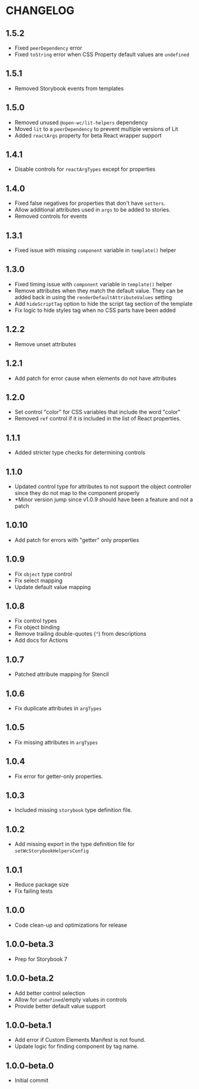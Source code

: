# CHANGELOG

## 1.5.2

- Fixed `peerDependency` error
- Fixed `toString` error when CSS Property default values are `undefined`

## 1.5.1

- Removed Storybook events from templates

## 1.5.0

- Removed unused `@open-wc/lit-helpers` dependency
- Moved `lit` to a `peerDependency` to prevent multiple versions of Lit
- Added `reactArgs` property for beta React wrapper support

## 1.4.1

- Disable controls for `reactArgTypes` except for properties

## 1.4.0

- Fixed false negatives for properties that don't have `setters`.
- Allow additional attributes used in `args` to be added to stories.
- Removed controls for events

## 1.3.1

- Fixed issue with missing `component` variable in `template()` helper

## 1.3.0

- Fixed timing issue with `component` variable in `template()` helper
- Remove attributes when they match the default value. They can be added back in using the `renderDefaultAttributeValues` setting
- Add `hideScriptTag` option to hide the script tag section of the template
- Fix logic to hide styles tag when no CSS parts have been added

## 1.2.2

- Remove unset attributes

## 1.2.1

- Add patch for error cause when elements do not have attributes

## 1.2.0

- Set control "color" for CSS variables that include the word "color"
- Removed `ref` control if it is included in the list of React properties.

## 1.1.1

- Added stricter type checks for determining controls 

## 1.1.0

- Updated control type for attributes to not support the object controller since they do not map to the component properly
- *Minor version jump since v1.0.9 should have been a feature and not a patch

## 1.0.10

- Add patch for errors with "getter" only properties

## 1.0.9

- Fix `object` type control
- Fix select mapping
- Update default value mapping

## 1.0.8

- Fix control types
- Fix object binding
- Remove trailing double-quotes (`"`) from descriptions
- Add docs for Actions

## 1.0.7

- Patched attribute mapping for Stencil

## 1.0.6

- Fix duplicate attributes in `argTypes`


## 1.0.5

- Fix missing attributes in `argTypes`

## 1.0.4

- Fix error for getter-only properties.

## 1.0.3

- Included missing `storybook` type definition file.

## 1.0.2

- Add missing export in the type definition file for `setWcStorybookHelpersConfig`

## 1.0.1

- Reduce package size
- Fix failing tests

## 1.0.0

- Code clean-up and optimizations for release

## 1.0.0-beta.3

- Prep for Storybook 7

## 1.0.0-beta.2

- Add better control selection
- Allow for `undefined`/empty values in controls
- Provide better default value support

## 1.0.0-beta.1

- Add error if Custom Elements Manifest is not found.
- Update logic for finding component by tag name.

## 1.0.0-beta.0

- Initial commit
